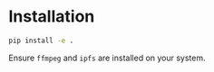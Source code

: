 # Installation

```bash
pip install -e .
```

Ensure `ffmpeg` and `ipfs` are installed on your system.
